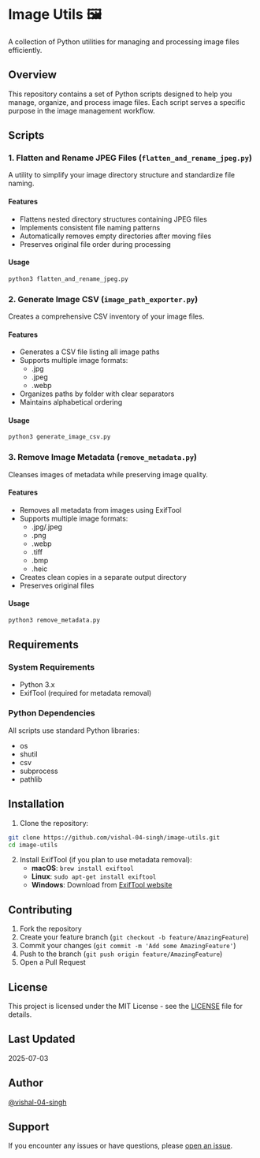 # Image Utils 🖼️

A collection of Python utilities for managing and processing image files efficiently.

## Overview

This repository contains a set of Python scripts designed to help you manage, organize, and process image files. Each script serves a specific purpose in the image management workflow.

## Scripts

### 1. Flatten and Rename JPEG Files (`flatten_and_rename_jpeg.py`)

A utility to simplify your image directory structure and standardize file naming.

#### Features
- Flattens nested directory structures containing JPEG files
- Implements consistent file naming patterns
- Automatically removes empty directories after moving files
- Preserves original file order during processing

#### Usage
```bash
python3 flatten_and_rename_jpeg.py
```

### 2. Generate Image CSV (`image_path_exporter.py`)

Creates a comprehensive CSV inventory of your image files.

#### Features
- Generates a CSV file listing all image paths
- Supports multiple image formats:
  - .jpg
  - .jpeg
  - .webp
- Organizes paths by folder with clear separators
- Maintains alphabetical ordering

#### Usage
```bash
python3 generate_image_csv.py
```

### 3. Remove Image Metadata (`remove_metadata.py`)

Cleanses images of metadata while preserving image quality.

#### Features
- Removes all metadata from images using ExifTool
- Supports multiple image formats:
  - .jpg/.jpeg
  - .png
  - .webp
  - .tiff
  - .bmp
  - .heic
- Creates clean copies in a separate output directory
- Preserves original files

#### Usage
```bash
python3 remove_metadata.py
```

## Requirements

### System Requirements
- Python 3.x
- ExifTool (required for metadata removal)

### Python Dependencies
All scripts use standard Python libraries:
- os
- shutil
- csv
- subprocess
- pathlib

## Installation

1. Clone the repository:
```bash
git clone https://github.com/vishal-04-singh/image-utils.git
cd image-utils
```

2. Install ExifTool (if you plan to use metadata removal):
   - **macOS**: `brew install exiftool`
   - **Linux**: `sudo apt-get install exiftool`
   - **Windows**: Download from [ExifTool website](https://exiftool.org/)

## Contributing

1. Fork the repository
2. Create your feature branch (`git checkout -b feature/AmazingFeature`)
3. Commit your changes (`git commit -m 'Add some AmazingFeature'`)
4. Push to the branch (`git push origin feature/AmazingFeature`)
5. Open a Pull Request

## License

This project is licensed under the MIT License - see the [LICENSE](LICENSE) file for details.

## Last Updated
2025-07-03

## Author
[@vishal-04-singh](https://github.com/vishal-04-singh)

## Support

If you encounter any issues or have questions, please [open an issue](https://github.com/vishal-04-singh/image-utils/issues).